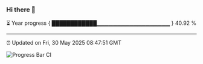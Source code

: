 ### Hi there 👋

⏳ Year progress { ████████████▁▁▁▁▁▁▁▁▁▁▁▁▁▁▁▁▁▁ } 40.92 %

---

⏰ Updated on Fri, 30 May 2025 08:47:51 GMT

![Progress Bar CI](https://github.com/IshwaranRudhara/GIT-ACTION/workflows/Progress%20Bar%20CI/badge.svg)
